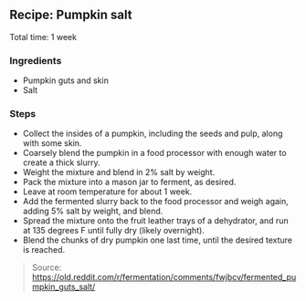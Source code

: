 ## Recipe: Pumpkin salt
Total time: 1 week  


### Ingredients
 - Pumpkin guts and skin
 - Salt

### Steps
 - Collect the insides of a pumpkin, including the seeds and pulp, along with some skin.
 - Coarsely blend the pumpkin in a food processor with enough water to create a thick slurry.
 - Weight the mixture and blend in 2% salt by weight.
 - Pack the mixture into a mason jar to ferment, as desired.
 - Leave at room temperature for about 1 week.
 - Add the fermented slurry back to the food processor and weigh again, adding 5% salt by weight, and blend.
 - Spread the mixture onto the fruit leather trays of a dehydrator, and run at 135 degrees F until fully dry (likely overnight).
 - Blend the chunks of dry pumpkin one last time, until the desired texture is reached.

> Source: https://old.reddit.com/r/fermentation/comments/fwjbcv/fermented_pumpkin_guts_salt/
